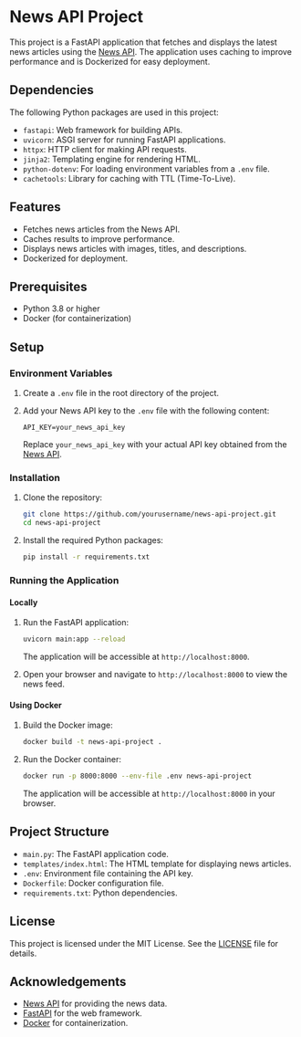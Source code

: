 # News API Project

This project is a FastAPI application that fetches and displays the latest news articles using the [News API](https://newsapi.org/). The application uses caching to improve performance and is Dockerized for easy deployment.



## Dependencies

The following Python packages are used in this project:

- `fastapi`: Web framework for building APIs.
- `uvicorn`: ASGI server for running FastAPI applications.
- `httpx`: HTTP client for making API requests.
- `jinja2`: Templating engine for rendering HTML.
- `python-dotenv`: For loading environment variables from a `.env` file.
- `cachetools`: Library for caching with TTL (Time-To-Live).

## Features

- Fetches news articles from the News API.
- Caches results to improve performance.
- Displays news articles with images, titles, and descriptions.
- Dockerized for deployment.

## Prerequisites

- Python 3.8 or higher
- Docker (for containerization)

## Setup

### Environment Variables

1. Create a `.env` file in the root directory of the project.
2. Add your News API key to the `.env` file with the following content:

    ```
    API_KEY=your_news_api_key
    ```

   Replace `your_news_api_key` with your actual API key obtained from the [News API](https://newsapi.org/).

### Installation

1. Clone the repository:

    ```bash
    git clone https://github.com/yourusername/news-api-project.git
    cd news-api-project
    ```

2. Install the required Python packages:

    ```bash
    pip install -r requirements.txt
    ```

### Running the Application

#### Locally

1. Run the FastAPI application:

    ```bash
    uvicorn main:app --reload
    ```

   The application will be accessible at `http://localhost:8000`.

2. Open your browser and navigate to `http://localhost:8000` to view the news feed.

#### Using Docker

1. Build the Docker image:

    ```bash
    docker build -t news-api-project .
    ```

2. Run the Docker container:

    ```bash
    docker run -p 8000:8000 --env-file .env news-api-project
    ```

   The application will be accessible at `http://localhost:8000` in your browser.

## Project Structure

- `main.py`: The FastAPI application code.
- `templates/index.html`: The HTML template for displaying news articles.
- `.env`: Environment file containing the API key.
- `Dockerfile`: Docker configuration file.
- `requirements.txt`: Python dependencies.

## License

This project is licensed under the MIT License. See the [LICENSE](LICENSE) file for details.

## Acknowledgements

- [News API](https://newsapi.org/) for providing the news data.
- [FastAPI](https://fastapi.tiangolo.com/) for the web framework.
- [Docker](https://www.docker.com/) for containerization.
